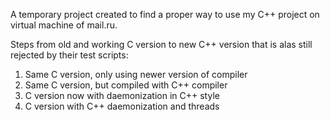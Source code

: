 A temporary project created to find a proper way to use my C++ project on virtual machine of mail.ru.

Steps from old and working C version to new C++ version that is alas still rejected by their test scripts:

1. Same C version, only using newer version of compiler
2. Same C version, but compiled with C++ compiler
3. C version now with daemonization in C++ style
4. C version with C++ daemonization and threads
